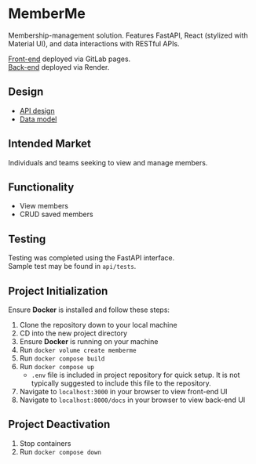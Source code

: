 # MemberMe
Membership-management solution. Features FastAPI, React (stylized with Material UI), and data interactions with RESTful APIs.

[Front-end](https://kariscourey.gitlab.io/memberme/) deployed via GitLab pages. <br/>
[Back-end](https://memberme.onrender.com/docs) deployed via Render.


## Design
- [API design](docs/api-design.md)
- [Data model](docs/data-model.md)


## Intended Market
Individuals and teams seeking to view and manage members.


## Functionality
- View members
- CRUD saved members


## Testing
Testing was completed using the FastAPI interface. </br>
Sample test may be found in `api/tests`.


## Project Initialization

Ensure <b>Docker</b> is installed and follow these steps:

1. Clone the repository down to your local machine
2. CD into the new project directory
3. Ensure <b>Docker</b> is running on your machine
4. Run `docker volume create memberme`
5. Run `docker compose build`
6. Run `docker compose up`
    - `.env` file is included in project repository for quick setup. It is not typically suggested to include this file to the repository.
7. Navigate to `localhost:3000` in your browser to view front-end UI
8. Navigate to `localhost:8000/docs` in your browser to view back-end UI


## Project Deactivation
1. Stop containers
2. Run `docker compose down`
